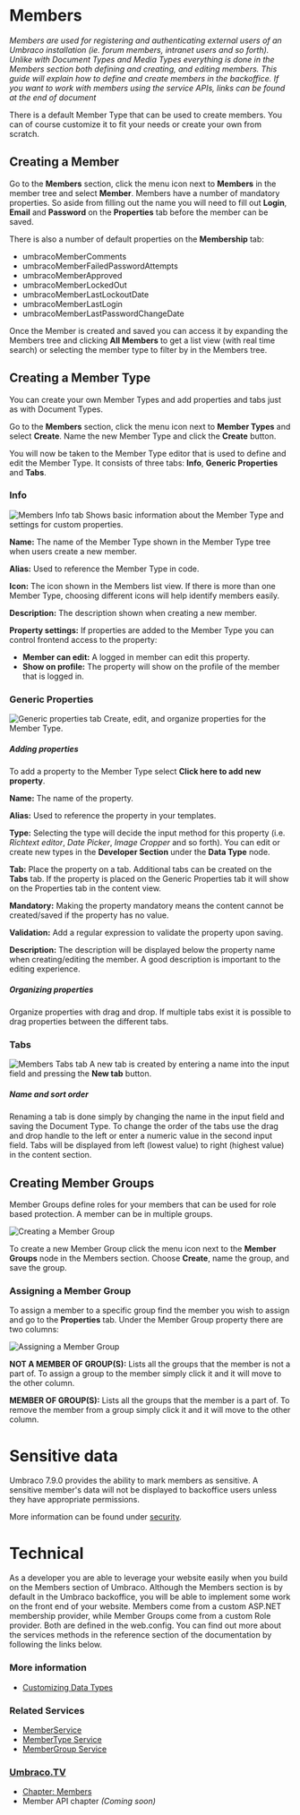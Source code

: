 # Members
*Members are used for registering and authenticating external users of an Umbraco installation (ie. forum members, intranet users and so forth). Unlike with Document Types and Media Types everything is done in the Members section both defining and creating, and editing members. This guide will explain how to define and create members in the backoffice. If you want to work with members using the service APIs, links can be found at the end of document*

There is a default Member Type that can be used to create members. You can of course customize it to fit your needs or create your own from scratch.

## Creating a Member
Go to the __Members__ section, click the menu icon next to __Members__ in the member tree and select __Member__. Members have a number of mandatory properties. So aside from filling out the name you will need to fill out  __Login__, __Email__ and __Password__ on the __Properties__ tab before the member can be saved.

There is also a number of default properties on the __Membership__ tab:

- umbracoMemberComments
- umbracoMemberFailedPasswordAttempts
- umbracoMemberApproved
- umbracoMemberLockedOut
- umbracoMemberLastLockoutDate
- umbracoMemberLastLogin
- umbracoMemberLastPasswordChangeDate

Once the Member is created and saved you can access it by expanding the Members tree and clicking __All Members__ to get a list view (with real time search) or selecting the member type to filter by in the Members tree.

## Creating a Member Type
You can create your own Member Types and add properties and tabs just as with Document Types.

Go to the __Members__ section, click the menu icon next to __Member Types__ and select __Create__. Name the new Member Type and click the __Create__ button.

You will now be taken to the Member Type editor that is used to define and edit the Member Type. It consists of three tabs: __Info__, __Generic Properties__ and __Tabs__.

### Info
![Members Info tab](images/Members-Info.jpg)
Shows basic information about the Member Type and settings for custom properties.

__Name:__ The name of the Member Type shown in the Member Type tree when users create a new member.

__Alias:__ Used to reference the Member Type in code.

__Icon:__ The icon shown in the Members list view. If there is more than one Member Type, choosing different icons will help identify members easily.

__Description:__ The description shown when creating a new member.

__Property settings:__ If properties are added to the Member Type you can control frontend access to the property:

  - __Member can edit:__ A logged in member can edit this property.
  - __Show on profile:__ The property will show on the profile of the member that is logged in.

### Generic Properties
![Generic properties tab](images/Members-Generic-Properties.jpg)
Create, edit, and organize properties for the Member Type.

##### Adding properties
To add a property to the Member Type select __Click here to add new property__.

__Name:__ The name of the property.

__Alias:__ Used to reference the property in your templates.

__Type:__ Selecting the type will decide the input method for this property (i.e. *Richtext editor*, *Date Picker*, *Image Cropper* and so forth). You can edit or create new types in the __Developer Section__ under the __Data Type__ node.

__Tab:__ Place the property on a tab. Additional tabs can be created on the __Tabs__ tab. If the property is placed on the Generic Properties tab it will show on the Properties tab in the content view.

__Mandatory:__ Making the property mandatory means the content cannot be created/saved if the property has no value.

__Validation:__ Add a regular expression to validate the property upon saving.

__Description:__ The description will be displayed below the property name when creating/editing the member. A good description is important to the editing experience.

##### Organizing properties
Organize properties with drag and drop. If multiple tabs exist it is possible to drag properties between the different tabs.

### Tabs
![Members Tabs tab](images/Members-Tabs.jpg)
A new tab is created by entering a name into the input field and pressing the __New tab__ button.

##### Name and sort order
Renaming a tab is done simply by changing the name in the input field and saving the Document Type. To change the order of the tabs use the drag and drop handle to the left or enter a numeric value in the second input field. Tabs will be displayed from left (lowest value) to right (highest value) in the content section.

## Creating Member Groups
Member Groups define roles for your members that can be used for role based protection. A member can be in multiple groups.

![Creating a Member Group](images/Member-Groups-Create.jpg)

To create a new Member Group click the menu icon next to the __Member Groups__ node in the Members section. Choose __Create__, name the group, and save the group.

### Assigning a Member Group
To assign a member to a specific group find the member you wish to assign and go to the __Properties__ tab. Under the Member Group property there are two columns:

![Assigning a Member Group](images/Member-Groups-Assign.jpg)

__NOT A MEMBER OF GROUP(S):__ Lists all the groups that the member is not a part of. To assign a group to the member simply click it and it will move to the other column.

__MEMBER OF GROUP(S):__ Lists all the groups that the member is a part of. To remove the member from a group simply click it and it will move to the other column.

# Sensitive data
Umbraco 7.9.0 provides the ability to mark members as sensitive. A sensitive member's data will not be displayed to backoffice users unless they have appropriate permissions.

More information can be found under [security](../../../Reference/Security/#sensitive-data).

# Technical
As a developer you are able to leverage your website easily when you build on the Members section of Umbraco.
Although the Members section is by default in the Umbraco backoffice, you will be able to implement some work on the front end of your website.
Members come from a custom ASP.NET membership provider, while Member Groups come from a custom Role provider. Both are defined in the web.config.
You can find out more about the services methods in the reference section of the documentation by following the links below.

### More information
- [Customizing Data Types](../Data-Types/)

### Related Services
- [MemberService](../../../Reference/Management/Services/MemberService.md)
- [MemberType Service](../../../Reference/Management/Services/MemberTypeService.md)
- [MemberGroup Service](../../../Reference/Management/Services/MemberGroupService.md)

### [Umbraco.TV](https://umbraco.tv)
- [Chapter: Members](https://umbraco.tv/videos/umbraco-v7/content-editor/administrative-content/members/what-is-a-member/)
- Member API chapter *(Coming soon)*
